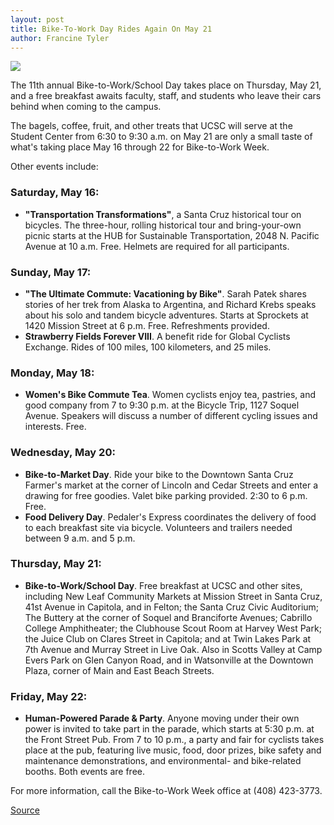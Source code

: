 ```yaml
---
layout: post
title: Bike-To-Work Day Rides Again On May 21
author: Francine Tyler
---
```


![][2]

The 11th annual Bike-to-Work/School Day takes place on Thursday, May 21, and a free breakfast awaits faculty, staff, and students who leave their cars behind when coming to the campus.

The bagels, coffee, fruit, and other treats that UCSC will serve at the Student Center from 6:30 to 9:30 a.m. on May 21 are only a small taste of what's taking place May 16 through 22 for Bike-to-Work Week.

Other events include:

### Saturday, May 16:
* **"Transportation Transformations"**, a Santa Cruz historical tour on bicycles. The three-hour, rolling historical tour and bring-your-own picnic starts at the HUB for Sustainable Transportation, 2048 N. Pacific Avenue at 10 a.m. Free. Helmets are required for all participants.

### Sunday, May 17:
* **"The Ultimate Commute: Vacationing by Bike"**. Sarah Patek shares stories of her trek from Alaska to Argentina, and Richard Krebs speaks about his solo and tandem bicycle adventures. Starts at Sprockets at 1420 Mission Street at 6 p.m. Free. Refreshments provided. 
* **Strawberry Fields Forever VIII**. A benefit ride for Global Cyclists Exchange. Rides of 100 miles, 100 kilometers, and 25 miles. 

### Monday, May 18:
* **Women's Bike Commute Tea**. Women cyclists enjoy tea, pastries, and good company from 7 to 9:30 p.m. at the Bicycle Trip, 1127 Soquel Avenue. Speakers will discuss a number of different cycling issues and interests. Free. 

### Wednesday, May 20:
* **Bike-to-Market Day**. Ride your bike to the Downtown Santa Cruz Farmer's market at the corner of Lincoln and Cedar Streets and enter a drawing for free goodies. Valet bike parking provided. 2:30 to 6 p.m. Free.
* **Food Delivery Day**. Pedaler's Express coordinates the delivery of food to each breakfast site via bicycle. Volunteers and trailers needed between 9 a.m. and 5 p.m.

### Thursday, May 21:
* **Bike-to-Work/School Day**. Free breakfast at UCSC and other sites, including New Leaf Community Markets at Mission Street in Santa Cruz, 41st Avenue in Capitola, and in Felton; the Santa Cruz Civic Auditorium; The Buttery at the corner of Soquel and Branciforte Avenues; Cabrillo College Amphitheater; the Clubhouse Scout Room at Harvey West Park; the Juice Club on Clares Street in Capitola; and at Twin Lakes Park at 7th Avenue and Murray Street in Live Oak. Also in Scotts Valley at Camp Evers Park on Glen Canyon Road, and in Watsonville at the Downtown Plaza, corner of Main and East Beach Streets.

### Friday, May 22:
* **Human-Powered Parade & Party**. Anyone moving under their own power is invited to take part in the parade, which starts at 5:30 p.m. at the Front Street Pub. From 7 to 10 p.m., a party and fair for cyclists takes place at the pub, featuring live music, food, door prizes, bike safety and maintenance demonstrations, and environmental- and bike-related booths. Both events are free.

For more information, call the Bike-to-Work Week office at (408) 423-3773.

[2]: http://www1.ucsc.edu/oncampus/currents/97-98/art/bike.logo.98-05-04.gif

[Source](http://www1.ucsc.edu/oncampus/currents/97-98/05-04/bike.htm "Permalink to Bike-to-Work Week schedule: 5-04-98")
